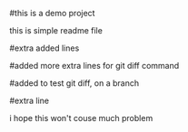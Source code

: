 #this is a demo project 

this is simple readme file

#extra added lines

#added more extra lines for git diff command

#added to test  git diff, on a branch

#extra line

i hope this won't couse much problem